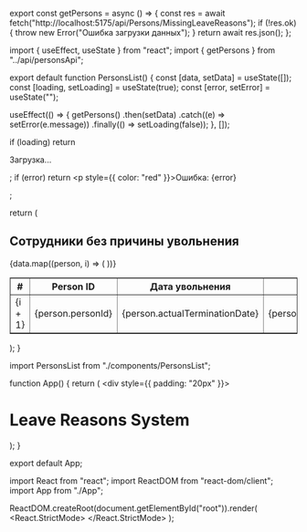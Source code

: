 export const getPersons = async () => {
  const res = await fetch("http://localhost:5175/api/Persons/MissingLeaveReasons");
  if (!res.ok) {
    throw new Error("Ошибка загрузки данных");
  }
  return await res.json();
};


import { useEffect, useState } from "react";
import { getPersons } from "../api/personsApi";

export default function PersonsList() {
  const [data, setData] = useState([]);
  const [loading, setLoading] = useState(true);
  const [error, setError] = useState("");

  useEffect(() => {
    getPersons()
      .then(setData)
      .catch((e) => setError(e.message))
      .finally(() => setLoading(false));
  }, []);

  if (loading) return <p>Загрузка...</p>;
  if (error) return <p style={{ color: "red" }}>Ошибка: {error}</p>;

  return (
    <div>
      <h2>Сотрудники без причины увольнения</h2>
      <table border="1" cellPadding="6">
        <thead>
          <tr>
            <th>#</th>
            <th>Person ID</th>
            <th>Дата увольнения</th>
            <th>Имя</th>
          </tr>
        </thead>
        <tbody>
          {data.map((person, i) => (
            <tr key={person.personId}>
              <td>{i + 1}</td>
              <td>{person.personId}</td>
              <td>{person.actualTerminationDate}</td>
              <td>{person.fullName}</td>
            </tr>
          ))}
        </tbody>
      </table>
    </div>
  );
}



import PersonsList from "./components/PersonsList";

function App() {
  return (
    <div style={{ padding: "20px" }}>
      <h1>Leave Reasons System</h1>
      <PersonsList />
    </div>
  );
}

export default App;


import React from "react";
import ReactDOM from "react-dom/client";
import App from "./App";

ReactDOM.createRoot(document.getElementById("root")).render(
  <React.StrictMode>
    <App />
  </React.StrictMode>
);



<!doctype html>
<html lang="ru">
  <head>
    <meta charset="UTF-8" />
    <title>Leave Reasons</title>
    <meta name="viewport" content="width=device-width, initial-scale=1.0" />
  </head>
  <body>
    <div id="root"></div>
    <script type="module" src="/src/main.jsx"></script>
  </body>
</html>

